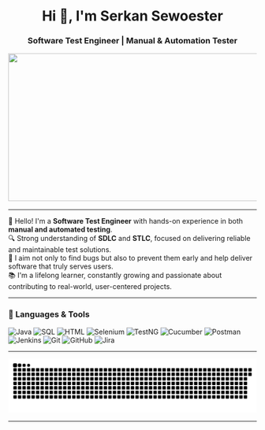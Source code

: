 <h1 align="center">Hi 👋, I'm Serkan Sewoester</h1>
<h3 align="center">Software Test Engineer | Manual & Automation Tester</h3>

<div align="center">
    <img src="https://media.giphy.com/media/xT9IgzoKnwFNmISR8I/giphy.gif" width="600" height="300"/>
</div>

---

👋 Hello! I'm a **Software Test Engineer** with hands-on experience in both **manual and automated testing**.  
🔍 Strong understanding of **SDLC** and **STLC**, focused on delivering reliable and maintainable test solutions.  
🚀 I aim not only to find bugs but also to prevent them early and help deliver software that truly serves users.  
📚 I'm a lifelong learner, constantly growing and passionate about contributing to real-world, user-centered projects.

---

### 🧰 Languages & Tools

![Java](https://img.shields.io/badge/Java-%23ED8B00.svg?style=flat&logo=java&logoColor=white)
![SQL](https://img.shields.io/badge/SQL-%2300748F.svg?style=flat&logo=mysql&logoColor=white)
![HTML](https://img.shields.io/badge/HTML5-%23E34F26.svg?style=flat&logo=html5&logoColor=white)
![Selenium](https://img.shields.io/badge/Selenium-%2343B02A.svg?style=flat&logo=selenium&logoColor=white)
![TestNG](https://img.shields.io/badge/TestNG-%23F14336.svg?style=flat)
![Cucumber](https://img.shields.io/badge/Cucumber-%23197A32.svg?style=flat)
![Postman](https://img.shields.io/badge/Postman-%23FF6C37.svg?style=flat&logo=postman&logoColor=white)
![Jenkins](https://img.shields.io/badge/Jenkins-%2300A98F.svg?style=flat&logo=jenkins&logoColor=white)
![Git](https://img.shields.io/badge/Git-%23F05032.svg?style=flat&logo=git&logoColor=white)
![GitHub](https://img.shields.io/badge/GitHub-%23121011.svg?style=flat&logo=github&logoColor=white)
![Jira](https://img.shields.io/badge/Jira-%230052CC.svg?style=flat&logo=jira&logoColor=white)

---

![snake gif](https://github.com/SerkanSewoester/SerkanSewoester/blob/output/github-snake-dark.svg)

---

